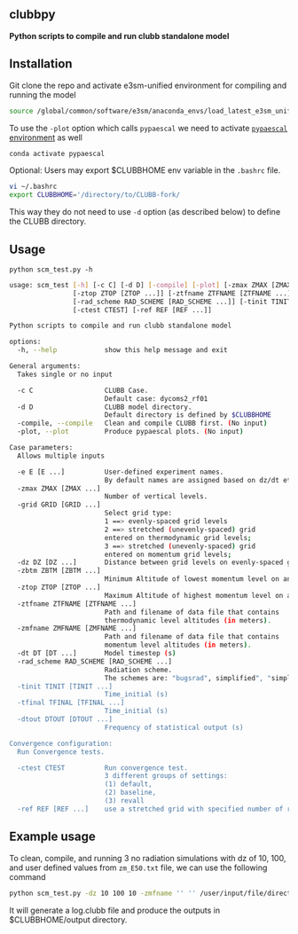 ## clubbpy
**Python scripts to compile and run clubb standalone model**

Installation
------------
Git clone the repo and activate e3sm-unified environment for compiling and running the model
```bash
source /global/common/software/e3sm/anaconda_envs/load_latest_e3sm_unified_pm-cpu.sh
```
To use the `-plot` option which calls `pypaescal` we need to activate [`pypaescal` environment](https://github.com/PAESCAL-SciDAC5/CLUBB-fork/tree/thbranch/paescal_scripts/pypaescal#installation) as well
```bash
conda activate pypaescal
```
Optional: Users may export $CLUBBHOME env variable in the `.bashrc` file.
```bash
vi ~/.bashrc
export CLUBBHOME='/directory/to/CLUBB-fork/
```
This way they do not need to use `-d` option (as described below) to define the CLUBB directory.

Usage
-----
```console
python scm_test.py -h
```
```bash
usage: scm_test [-h] [-c C] [-d D] [-compile] [-plot] [-zmax ZMAX [ZMAX ...]] [-grid GRID [GRID ...]] [-dz DZ [DZ ...]] [-zbtm ZBTM [ZBTM ...]]
                [-ztop ZTOP [ZTOP ...]] [-ztfname ZTFNAME [ZTFNAME ...]] [-zmfname ZMFNAME [ZMFNAME ...]] [-dt DT [DT ...]]
                [-rad_scheme RAD_SCHEME [RAD_SCHEME ...]] [-tinit TINIT [TINIT ...]] [-tfinal TFINAL [TFINAL ...]] [-dtout DTOUT [DTOUT ...]]
                [-ctest CTEST] [-ref REF [REF ...]]

Python scripts to compile and run clubb standalone model

options:
  -h, --help            show this help message and exit

General arguments:
  Takes single or no input

  -c C                  CLUBB Case.
                        Default case: dycoms2_rf01
  -d D                  CLUBB model directory.
                        Default directory is defined by $CLUBBHOME
  -compile, --compile   Clean and compile CLUBB first. (No input)
  -plot, --plot         Produce pypaescal plots. (No input)

Case parameters:
  Allows multiple inputs

  -e E [E ...]          User-defined experiment names.
                        By default names are assigned based on dz/dt etc.
  -zmax ZMAX [ZMAX ...]
                        Number of vertical levels.
  -grid GRID [GRID ...]
                        Select grid type:
                        1 ==> evenly-spaced grid levels
                        2 ==> stretched (unevenly-spaced) grid
                        entered on thermodynamic grid levels;
                        3 ==> stretched (unevenly-spaced) grid
                        entered on momentum grid levels;
  -dz DZ [DZ ...]       Distance between grid levels on evenly-spaced grid (m).
  -zbtm ZBTM [ZBTM ...]
                        Minimum Altitude of lowest momentum level on any grid (m).
  -ztop ZTOP [ZTOP ...]
                        Maximum Altitude of highest momentum level on any grid (m).
  -ztfname ZTFNAME [ZTFNAME ...]
                        Path and filename of data file that contains
                        thermodynamic level altitudes (in meters).
  -zmfname ZMFNAME [ZMFNAME ...]
                        Path and filename of data file that contains
                        momentum level altitudes (in meters).
  -dt DT [DT ...]       Model timestep (s)
  -rad_scheme RAD_SCHEME [RAD_SCHEME ...]
                        Radiation scheme.
                        The schemes are: "bugsrad", simplified", "simplified_bomex", or "none".
  -tinit TINIT [TINIT ...]
                        Time_initial (s)
  -tfinal TFINAL [TFINAL ...]
                        Time_initial (s)
  -dtout DTOUT [DTOUT ...]
                        Frequency of statistical output (s)

Convergence configuration:
  Run Convergence tests.

  -ctest CTEST          Run convergence test.
                        3 different groups of settings:
                        (1) default,
                        (2) baseline,
                        (3) revall
  -ref REF [REF ...]    use a stretched grid with specified number of refinement.
```

Example usage
-------------
To clean, compile, and running 3 no radiation simulations with dz of 10, 100, and user defined values from `zm_E50.txt` file, we can use the following command
```bash
python scm_test.py -dz 10 100 10 -zmfname '' '' /user/input/file/directory/zm_E50.txt -grid 1 1 3 -rad_scheme none none none -compile
```
It will generate a log.clubb file and produce the outputs in $CLUBBHOME/output directory.
